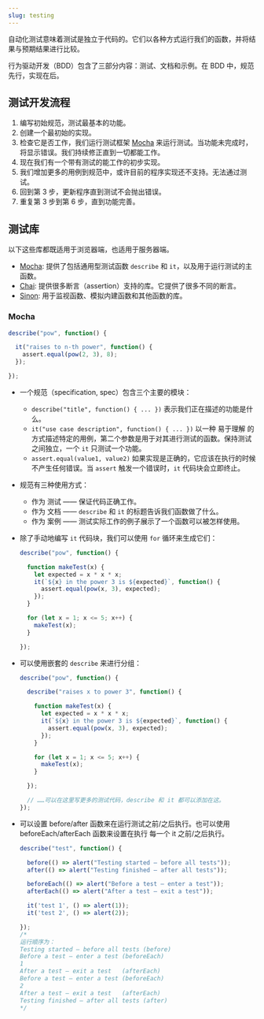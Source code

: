```yaml
---
slug: testing
---
```


自动化测试意味着测试是独立于代码的。它们以各种方式运行我们的函数，并将结果与预期结果进行比较。

行为驱动开发（BDD）包含了三部分内容：测试、文档和示例。在 BDD 中，规范先行，实现在后。

## 测试开发流程
1. 编写初始规范，测试最基本的功能。
2. 创建一个最初始的实现。
3. 检查它是否工作，我们运行测试框架 [Mocha](http://mochajs.org/) 来运行测试。当功能未完成时，将显示错误。我们持续修正直到一切都能工作。
4. 现在我们有一个带有测试的能工作的初步实现。
5. 我们增加更多的用例到规范中，或许目前的程序实现还不支持。无法通过测试。
6. 回到第 3 步，更新程序直到测试不会抛出错误。
7. 重复第 3 步到第 6 步，直到功能完善。

## 测试库
以下这些库都既适用于浏览器端，也适用于服务器端。
- [Mocha](http://mochajs.org/): 提供了包括通用型测试函数 `describe` 和 `it`，以及用于运行测试的主函数。
- [Chai](http://chaijs.com/): 提供很多断言（assertion）支持的库。它提供了很多不同的断言。
- [Sinon](http://sinonjs.org/): 用于监视函数、模拟内建函数和其他函数的库。

### Mocha
```js
describe("pow", function() {

  it("raises to n-th power", function() {
    assert.equal(pow(2, 3), 8);
  });

});
```
- 一个规范（specification, spec）包含三个主要的模块：
  - `describe("title", function() { ... })` 表示我们正在描述的功能是什么。
  - `it("use case description", function() { ... })` 以一种 易于理解 的方式描述特定的用例，第二个参数是用于对其进行测试的函数。保持测试之间独立，一个 `it` 只测试一个功能。
  - `assert.equal(value1, value2)` 如果实现是正确的，它应该在执行的时候不产生任何错误。当 `assert` 触发一个错误时，`it` 代码块会立即终止。

- 规范有三种使用方式：
  - 作为 测试 —— 保证代码正确工作。
  - 作为 文档 —— `describe` 和 `it` 的标题告诉我们函数做了什么。
  - 作为 案例 —— 测试实际工作的例子展示了一个函数可以被怎样使用。

- 除了手动地编写 `it` 代码块，我们可以使用 `for` 循环来生成它们：
  ```js
  describe("pow", function() {

    function makeTest(x) {
      let expected = x * x * x;
      it(`${x} in the power 3 is ${expected}`, function() {
        assert.equal(pow(x, 3), expected);
      });
    }

    for (let x = 1; x <= 5; x++) {
      makeTest(x);
    }

  });
  ```

- 可以使用嵌套的 `describe` 来进行分组：
  ```js
  describe("pow", function() {

    describe("raises x to power 3", function() {

      function makeTest(x) {
        let expected = x * x * x;
        it(`${x} in the power 3 is ${expected}`, function() {
          assert.equal(pow(x, 3), expected);
        });
      }

      for (let x = 1; x <= 5; x++) {
        makeTest(x);
      }

    });

    // ……可以在这里写更多的测试代码，describe 和 it 都可以添加在这。
  });
  ```

- 可以设置 before/after 函数来在运行测试之前/之后执行。也可以使用 beforeEach/afterEach 函数来设置在执行 每一个 it 之前/之后执行。
  ```js
  describe("test", function() {

    before(() => alert("Testing started – before all tests"));
    after(() => alert("Testing finished – after all tests"));

    beforeEach(() => alert("Before a test – enter a test"));
    afterEach(() => alert("After a test – exit a test"));

    it('test 1', () => alert(1));
    it('test 2', () => alert(2));

  });
  /*
  运行顺序为：
  Testing started – before all tests (before)
  Before a test – enter a test (beforeEach)
  1
  After a test – exit a test   (afterEach)
  Before a test – enter a test (beforeEach)
  2
  After a test – exit a test   (afterEach)
  Testing finished – after all tests (after)
  */
  ```